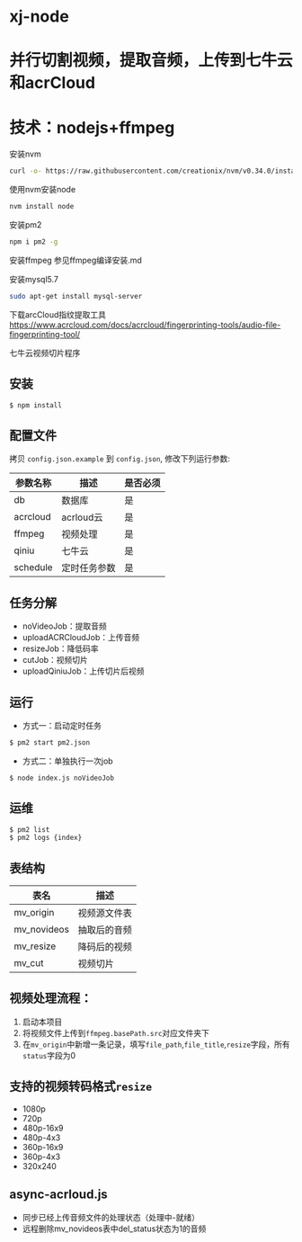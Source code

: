 # xj-node
# 并行切割视频，提取音频，上传到七牛云和acrCloud
# 技术：nodejs+ffmpeg

安装nvm
```bash
curl -o- https://raw.githubusercontent.com/creationix/nvm/v0.34.0/install.sh | bash
```

使用nvm安装node
```bash
nvm install node
```

安装pm2
```bash
npm i pm2 -g
```

安装ffmpeg
参见ffmpeg编译安装.md

安装mysql5.7
```bash
sudo apt-get install mysql-server
```

下载arcCloud指纹提取工具
https://www.acrcloud.com/docs/acrcloud/fingerprinting-tools/audio-file-fingerprinting-tool/

七牛云视频切片程序

## 安装

```bash
$ npm install
```

## 配置文件

拷贝 `config.json.example` 到 `config.json`, 修改下列运行参数:

| 参数名称     | 描述       | 是否必须 |
| -------- | -------- | ---- |
| db       | 数据库      | 是    |
| acrcloud | acrloud云 | 是    |
| ffmpeg   | 视频处理     | 是    |
| qiniu    | 七牛云      | 是    |
| schedule | 定时任务参数   | 是    |

## 任务分解

-   noVideoJob：提取音频
-   uploadACRCloudJob：上传音频
-   resizeJob：降低码率
-   cutJob：视频切片
-   uploadQiniuJob：上传切片后视频

## 运行

-   方式一：启动定时任务

```bash
$ pm2 start pm2.json
```

-   方式二：单独执行一次job

```bash
$ node index.js noVideoJob
```

## 运维

```bash
$ pm2 list
$ pm2 logs {index}
```

## 表结构

| 表名          | 描述     |
| ----------- | ------ |
| mv_origin   | 视频源文件表 |
| mv_novideos | 抽取后的音频 |
| mv_resize   | 降码后的视频 |
| mv_cut      | 视频切片   |

## 视频处理流程：

1.  启动本项目
2.  将视频文件上传到`ffmpeg.basePath.src`对应文件夹下
3.  在`mv_origin`中新增一条记录，填写`file_path`,`file_title`,`resize`字段，所有`status`字段为0

## 支持的视频转码格式```resize```

- 1080p
- 720p
- 480p-16x9
- 480p-4x3
- 360p-16x9
- 360p-4x3
- 320x240

## async-acrloud.js

- 同步已经上传音频文件的处理状态（处理中-就绪）
- 远程删除mv_novideos表中del_status状态为1的音频
